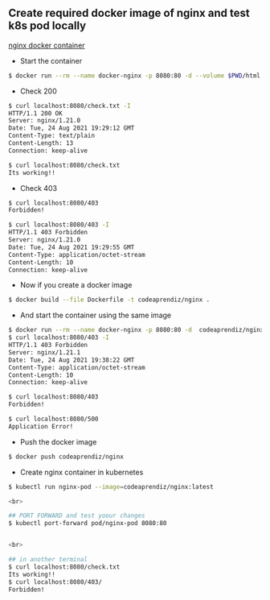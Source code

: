 ## Create required docker image of nginx and test k8s pod locally

[nginx docker container](https://www.digitalocean.com/community/tutorials/how-to-run-nginx-in-a-docker-container-on-ubuntu-14-04)

- Start the container

```bash
$ docker run --rm --name docker-nginx -p 8080:80 -d --volume $PWD/html:/usr/share/nginx/html --volume $PWD/conf.d:/etc/nginx/conf.d nginx
```

- Check 200

```bash
$ curl localhost:8080/check.txt -I
HTTP/1.1 200 OK
Server: nginx/1.21.0
Date: Tue, 24 Aug 2021 19:29:12 GMT
Content-Type: text/plain
Content-Length: 13
Connection: keep-alive

$ curl localhost:8080/check.txt  
Its working!!
```

- Check 403

```bash
$ curl localhost:8080/403      
Forbidden!

$ curl localhost:8080/403 -I
HTTP/1.1 403 Forbidden
Server: nginx/1.21.0
Date: Tue, 24 Aug 2021 19:29:55 GMT
Content-Type: application/octet-stream
Content-Length: 10
Connection: keep-alive                                                                                                                                                                                                           
```

- Now if you create a docker image

```bash
$ docker build --file Dockerfile -t codeaprendiz/nginx .                                                                   
```

- And start the container using the same image

```bash
$ docker run --rm --name docker-nginx -p 8080:80 -d  codeaprendiz/nginx                                                                  
$ curl localhost:8080/403 -I
HTTP/1.1 403 Forbidden
Server: nginx/1.21.1
Date: Tue, 24 Aug 2021 19:38:22 GMT
Content-Type: application/octet-stream
Content-Length: 10
Connection: keep-alive

$ curl localhost:8080/403   
Forbidden!

$ curl localhost:8080/500
Application Error!
```

- Push the docker image

```bash
$ docker push codeaprendiz/nginx
```

- Create nginx container in kubernetes

```bash
$ kubectl run nginx-pod --image=codeaprendiz/nginx:latest 

<br>

## PORT FORWARD and test yoour changes
$ kubectl port-forward pod/nginx-pod 8080:80 


<br>

## in another terminal
$ curl localhost:8080/check.txt
Its working!!
$ curl localhost:8080/403/ 
Forbidden!
```